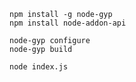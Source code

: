 ```
npm install -g node-gyp
npm install node-addon-api
```
```
node-gyp configure
node-gyp build
```

```
node index.js
```
